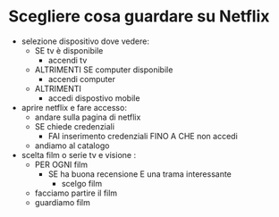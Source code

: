 # Scegliere cosa guardare su Netflix
- selezione dispositivo dove vedere:
    - SE tv è disponibile
        - accendi tv
    - ALTRIMENTI SE computer disponibile
        - accendi computer
    - ALTRIMENTI
        - accedi dispostivo mobile
- aprire netflix e fare accesso:
    - andare sulla pagina di netflix
    - SE chiede credenziali
        - FAI inserimento credenziali FINO A CHE non accedi
    - andiamo al catalogo
- scelta film o serie tv e visione :
    - PER OGNI film
        - SE ha buona recensione E una trama interessante
            - scelgo film
    - facciamo partire il film
    - guardiamo film